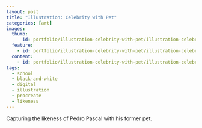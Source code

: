 ```yaml
---
layout: post
title: "Illustration: Celebrity with Pet"
categories: [art]
images:
  thumb:
      id: portfolio/illustration-celebrity-with-pet/illustration-celebrity-with-pet-thumbnail
  feature:
    - id: portfolio/illustration-celebrity-with-pet/illustration-celebrity-with-pet
  content:
    - id: portfolio/illustration-celebrity-with-pet/illustration-celebrity-with-pet-sketches-1
tags:
  - school
  - black-and-white
  - digital
  - illustration
  - procreate
  - likeness
---
```

Capturing the likeness of Pedro Pascal with his former pet.